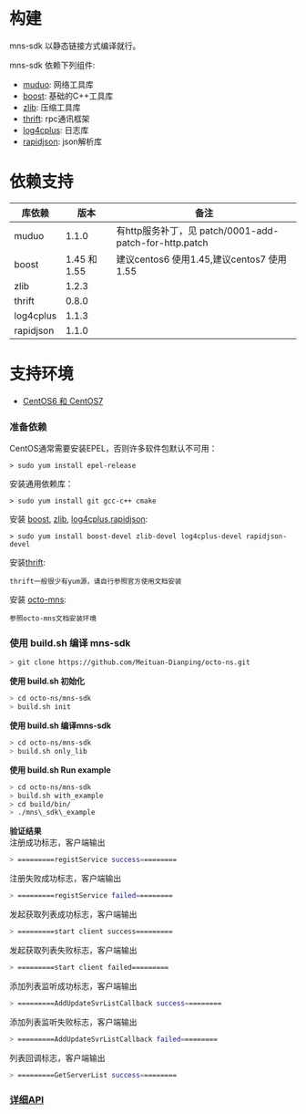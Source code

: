 # 构建

mns-sdk 以静态链接方式编译就行。

mns-sdk 依赖下列组件:

* [muduo](https://github.com/chenshuo/muduo): 网络工具库
* [boost](https://github.com/boostorg/boost): 基础的C++工具库
* [zlib](https://github.com/madler/zlib): 压缩工具库
* [thrift](https://github.com/apache/thrift): rpc通讯框架
* [log4cplus](https://github.com/log4cplus/log4cplus): 日志库
* [rapidjson](https://github.com/Tencent/rapidjson): json解析库

# 依赖支持

| 库依赖 | 版本 | 备注 |
| ------ | ------ | ------ |
| muduo | 1.1.0 | 有http服务补丁，见 patch/0001-add-patch-for-http.patch |
| boost | 1.45 和 1.55 | 建议centos6 使用1.45,建议centos7 使用1.55  |
| zlib | 1.2.3 |  |
| thrift | 0.8.0 |  |
| log4cplus | 1.1.3 |  |
| rapidjson | 1.1.0 |  |

# 支持环境

* [CentOS6 和 CentOS7](https://www.centos.org/)

### 准备依赖


CentOS通常需要安装EPEL，否则许多软件包默认不可用： 
 
```shell
> sudo yum install epel-release
```

安装通用依赖库： 
 
```shell
> sudo yum install git gcc-c++ cmake
```

安装 [boost](https://github.com/boostorg/boost), [zlib](https://github.com/madler/zlib), [log4cplus](https://github.com/log4cplus/log4cplus),[rapidjson](https://github.com/Tencent/rapidjson):

```shell
> sudo yum install boost-devel zlib-devel log4cplus-devel rapidjson-devel
```

安装[thrift](https://github.com/apache/thrift):  

```shell
thrift一般很少有yum源，请自行参照官方使用文档安装
```

安装 [octo-mns]():  

```shell
参照octo-mns文档安装环境
```


### 使用 build.sh 编译 mns-sdk 
```bash 
> git clone https://github.com/Meituan-Dianping/octo-ns.git
```

**使用 build.sh 初始化**  

```bash 
> cd octo-ns/mns-sdk     
> build.sh init  
``` 

**使用 build.sh 编译mns-sdk**

```bash 
> cd octo-ns/mns-sdk     
> build.sh only_lib
```  

**使用 build.sh Run example**  

```bash 
> cd octo-ns/mns-sdk     
> build.sh with_example  
> cd build/bin/  
> ./mns\_sdk\_example
``` 

**验证结果**  
注册成功标志，客户端输出

```bash 
> =========registService success=========  
```

注册失败成功标志，客户端输出       

```bash 
> =========registService failed=========  
```   

 
发起获取列表成功标志，客户端输出   
    
```bash 
> =========start client success========= 
```  
  
发起获取列表失败标志，客户端输出 
  
```bash 
> =========start client failed========= 
```
  
添加列表监听成功标志，客户端输出   

```bash 
> =========AddUpdateSvrListCallback success=========
```  
  
添加列表监听失败标志，客户端输出  

```bash 
> =========AddUpdateSvrListCallback failed========= 
``` 

列表回调标志，客户端输出   

```bash 
> =========GetServerList success=========      
```


### [详细API](docs/mns_sdk_api.md)
 


